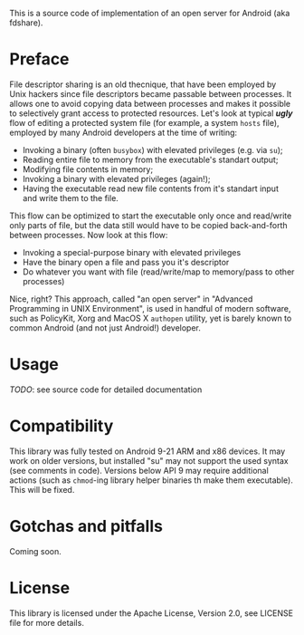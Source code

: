 This is a source code of implementation of an open server for Android (aka fdshare).

Preface
=========

File descriptor sharing is an old thecnique, that have been employed by Unix hackers since file descriptors
became passable between processes. It allows one to avoid copying data between processes and makes it
possible to selectively grant access to protected resources. Let's look at typical ***ugly*** flow of
editing a protected system file (for example, a system `hosts` file), employed by many Android
developers at the time of writing:

* Invoking a binary (often `busybox`) with elevated privileges (e.g. via `su`);
* Reading entire file to memory from the executable's standart output;
* Modifying file contents in memory;
* Invoking a binary with elevated privileges (again!);
* Having the executable read new file contents from it's standart input and write them to the file.

This flow can be optimized to start the executable only once and read/write only parts of file, but
the data still would have to be copied back-and-forth between processes. Now look at this flow:

* Invoking a special-purpose binary with elevated privileges
* Have the binary open a file and pass you it's descriptor
* Do whatever you want with file (read/write/map to memory/pass to other processes)

Nice, right? This approach, called "an open server" in "Advanced Programming in UNIX Environment",
is used in handful of modern software, such as PolicyKit, Xorg and MacOS X `authopen` utility,
yet is barely known to common Android (and not just Android!) developer.

Usage
=======

*TODO*: see source code for detailed documentation

Compatibility
===============

This library was fully tested on Android 9-21 ARM and x86 devices. It may work on older
versions, but installed "su" may not support the used syntax (see comments in code).
Versions below API 9 may require additional actions (such as `chmod`-ing library helper binaries
th make them executable). This will be fixed.

Gotchas and pitfalls
======================

Coming soon.

License
=========

This library is licensed under the Apache License, Version 2.0, see LICENSE file for more details.
